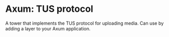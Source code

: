 # Axum: TUS protocol 

A tower that implements the TUS protocol for uploading media. Can use by adding a layer to your Axum application.
